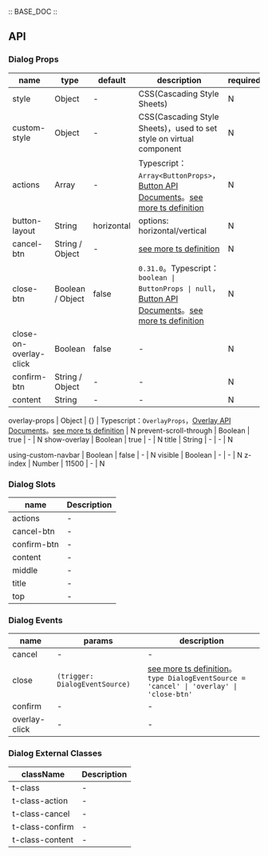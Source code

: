 :: BASE_DOC ::

## API


### Dialog Props

name | type | default | description | required
-- | -- | -- | -- | --
style | Object | - | CSS(Cascading Style Sheets) | N
custom-style | Object | - | CSS(Cascading Style Sheets)，used to set style on virtual component | N
actions | Array | - | Typescript：`Array<ButtonProps>`，[Button API Documents](./button?tab=api)。[see more ts definition](https://github.com/Tencent/tdesign-miniprogram/blob/develop/packages/components/dialog/type.ts) | N
button-layout | String | horizontal | options: horizontal/vertical | N
cancel-btn | String / Object | - | [see more ts definition](https://github.com/Tencent/tdesign-miniprogram/blob/develop/packages/components/dialog/type.ts) | N
close-btn | Boolean / Object | false | `0.31.0`。Typescript：`boolean \| ButtonProps \| null`，[Button API Documents](./button?tab=api)。[see more ts definition](https://github.com/Tencent/tdesign-miniprogram/blob/develop/packages/components/dialog/type.ts) | N
close-on-overlay-click | Boolean | false | \- | N
confirm-btn | String / Object | - | \- | N
content | String | - | \- | N

overlay-props | Object | {} | Typescript：`OverlayProps`，[Overlay API Documents](./overlay?tab=api)。[see more ts definition](https://github.com/Tencent/tdesign-miniprogram/blob/develop/packages/components/dialog/type.ts) | N
prevent-scroll-through | Boolean | true | \- | N
show-overlay | Boolean | true | \- | N
title | String | - | \- | N

using-custom-navbar | Boolean | false | \- | N
visible | Boolean | - | \- | N
z-index | Number | 11500 | \- | N

### Dialog Slots

name | Description
-- | --
actions | \-
cancel-btn | \-
confirm-btn | \-
content | \-
middle | \-
title | \-
top | \-

### Dialog Events

name | params | description
-- | -- | --
cancel | - | \-
close | `(trigger: DialogEventSource)` | [see more ts definition](https://github.com/Tencent/tdesign-miniprogram/blob/develop/packages/components/dialog/type.ts)。<br/>`type DialogEventSource = 'cancel' \| 'overlay' \| 'close-btn'`<br/>
confirm | - | \-
overlay-click | - | \-

### Dialog External Classes

className | Description
-- | --
t-class | \-
t-class-action | \-
t-class-cancel | \-
t-class-confirm | \-
t-class-content | \-
